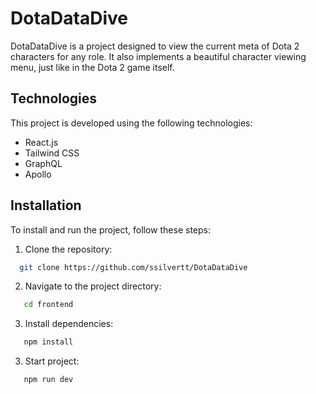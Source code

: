# DotaDataDive

DotaDataDive is a project designed to view the current meta of Dota 2 characters for any role. It also implements a beautiful character viewing menu, just like in the Dota 2 game itself.

## Technologies

This project is developed using the following technologies:

- React.js
- Tailwind CSS
- GraphQL
- Apollo

## Installation

To install and run the project, follow these steps:

1. Clone the repository:

```sh
  git clone https://github.com/ssilvertt/DotaDataDive
```

2. Navigate to the project directory:

```sh
   cd frontend
```

3. Install dependencies:

```sh
   npm install
```

3. Start project:

```sh
   npm run dev
```
